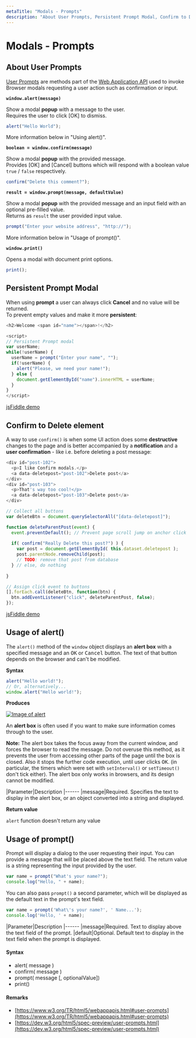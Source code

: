 ```yaml
---
metaTitle: "Modals - Prompts"
description: "About User Prompts, Persistent Prompt Modal, Confirm to Delete element, Usage of alert(), Usage of prompt()"
---
```


# Modals - Prompts




## About User Prompts


[User Prompts](https://www.w3.org/TR/html5/webappapis.html#user-prompts) are methods part of the [Web Application API](https://www.w3.org/TR/html5/webappapis.html#webappapis) used to invoke Browser modals requesting a user action such as confirmation or input.

**`window.alert(message)`**

Show a modal **popup** with a message to the user.<br />
Requires the user to click [OK] to dismiss.

```js
alert("Hello World"); 

```

More information below in "Using alert()".

**`boolean = window.confirm(message)`**

Show a modal **popup** with the provided message.<br />
Provides [OK] and [Cancel] buttons which will respond with a boolean value `true` / `false` respectively.

```js
confirm("Delete this comment?");

```

**`result = window.prompt(message, defaultValue)`**

Show a modal **popup** with the provided message and an input field with an optional pre-filled value.<br />
Returns as `result` the user provided input value.

```js
prompt("Enter your website address", "http://");

```

More information below in "Usage of prompt()".

**`window.print()`**

Opens a modal with document print options.

```js
print();

```



## Persistent Prompt Modal


When using **prompt** a user can always click ****Cancel**** and no value will be returned.<br />
To prevent empty values and make it more **persistent**:

```js
<h2>Welcome <span id="name"></span>!</h2>

```

```js
<script>
// Persistent Prompt modal
var userName;
while(!userName) {
  userName = prompt("Enter your name", "");
  if(!userName) {
    alert("Please, we need your name!");
  } else {
    document.getElementById("name").innerHTML = userName;
  }
}
</script>

```

[jsFiddle demo](https://jsfiddle.net/RokoCB/2r3ekqzk/1/)



## Confirm to Delete element


A way to use `confirm()` is when some UI action does some **destructive** changes to the page and is better accompanied by a **notification** and a **user confirmation** - like i.e. before deleting a post message:

```js
<div id="post-102">
  <p>I like Confirm modals.</p>
  <a data-deletepost="post-102">Delete post</a>
</div>
<div id="post-103">
  <p>That's way too cool!</p>
  <a data-deletepost="post-103">Delete post</a>
</div>

```

```js
// Collect all buttons
var deleteBtn = document.querySelectorAll("[data-deletepost]");

function deleteParentPost(event) {
  event.preventDefault(); // Prevent page scroll jump on anchor click
  
  if( confirm("Really Delete this post?") ) {
    var post = document.getElementById( this.dataset.deletepost );
    post.parentNode.removeChild(post);
    // TODO: remove that post from database
  } // else, do nothing
  
}

// Assign click event to buttons
[].forEach.call(deleteBtn, function(btn) {
  btn.addEventListener("click", deleteParentPost, false);
});

```

[jsFiddle demo](https://jsfiddle.net/RokoCB/6d652ycL/)



## Usage of alert()


The `alert()` method of the `window` object displays an **alert box** with a specified message and an <kbd>OK</kbd> or <kbd>Cancel</kbd> button. The text of that button depends on the browser and can't be modified.

**Syntax**

```js
alert("Hello world!");
// Or, alternatively...
window.alert("Hello world!");

```

**Produces**

[<img src="http://i.stack.imgur.com/Ttg3s.png" alt="Image of alert" />](http://i.stack.imgur.com/Ttg3s.png)

An **alert box** is often used if you want to make sure information comes through to the user.

**Note:** The alert box takes the focus away from the current window, and forces the browser to read the message. Do not overuse this method, as it prevents the user from accessing other parts of the page until the box is closed. Also it stops the further code execution, until user clicks <kbd>OK</kbd>. (in particular, the timers which were set with `setInterval()` or `setTimeout()` don't tick either). The alert box only works in browsers, and its design cannot be modified.

|Parameter|Description
|------
|message|Required. Specifies the text to display in the alert box, or an object converted into a string and displayed.

**Return value**

`alert` function doesn't return any value



## Usage of prompt()


Prompt will display a dialog to the user requesting their input. You can provide a message that will be placed above the text field. The return value is a string representing the input provided by the user.

```js
var name = prompt("What's your name?");
console.log("Hello, " + name);

```

You can also pass `prompt()` a second parameter, which will be displayed as the default text in the prompt's text field.

```js
var name = prompt('What\'s your name?', ' Name...');
console.log('Hello, ' + name);

```

|Parameter|Description
|------
|message|Required. Text to display above the text field of the prompt.
|default|Optional. Default text to display in the text field when the prompt is displayed.



#### Syntax


- alert( message )
- confirm( message )
- prompt( message [, optionalValue])
- print()



#### Remarks


- [https://www.w3.org/TR/html5/webappapis.html#user-prompts](https://www.w3.org/TR/html5/webappapis.html#user-prompts)
- [https://dev.w3.org/html5/spec-preview/user-prompts.html](https://dev.w3.org/html5/spec-preview/user-prompts.html)

